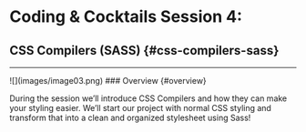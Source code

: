 # Coding & Cocktails Session 4:
## CSS Compilers (SASS) {#css-compilers-sass}
<hr>
![](images/image03.png)
### Overview {#overview}

During the session we’ll introduce CSS Compilers and how they can make your styling easier. We’ll start our project with normal CSS styling and transform that into a clean and organized stylesheet using Sass! 